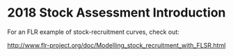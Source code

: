 # 2018 Stock Assessment Introduction

For an FLR example of stock-recruitment curves, check out:

http://www.flr-project.org/doc/Modelling_stock_recruitment_with_FLSR.html
